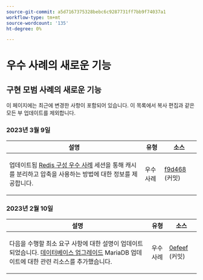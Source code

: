 ```yaml
---
source-git-commit: a5d7167375328bebc6c9287731ff7bb9f74037a1
workflow-type: tm+mt
source-wordcount: '135'
ht-degree: 0%

---
```

# 우수 사례의 새로운 기능

## 구현 모범 사례의 새로운 기능

이 페이지에는 최근에 변경한 사항이 포함되어 있습니다. 이 목록에서 복사 편집과 같은 모든 부 업데이트를 제외합니다.

### 2023년 3월 9일

<table style="table-layout:auto;">
  <thead>
    <tr>
      <th>설명</th>
      <th>유형</th>
      <th>소스</th>
    </tr>
  </thead>
  <tbody>
    <tr>
      <td><p>업데이트됨 <a href="https://experienceleague.adobe.com/docs/commerce-operations/implementation-playbook/best-practices/planning/redis-service-configuration.html">Redis 구성 우수 사례</a> 세션을 통해 캐시를 분리하고 압축을 사용하는 방법에 대한 정보를 제공합니다.</p>
</td>
      <td>우수 사례</td>
      <td><a href="https://github.com/AdobeDocs/commerce-operations.en/commit/f9d46893a25569b9cb00b45ab285758b3b74b410">f9d468</a> (커밋)</td>
    </tr>
  </tbody>
</table><!-- date_group -->

### 2023년 2월 10일

<table style="table-layout:auto;">
  <thead>
    <tr>
      <th>설명</th>
      <th>유형</th>
      <th>소스</th>
    </tr>
  </thead>
  <tbody>
    <tr>
      <td><p>다음을 수행할 최소 요구 사항에 대한 설명이 업데이트되었습니다. <a href="https://experienceleague.adobe.com/docs/commerce-operations/implementation-playbook/best-practices/maintenance/commerce-235-upgrade-prerequisites-mariadb.html">데이터베이스 업그레이드</a> MariaDB 업데이트에 대한 관련 리소스를 추가했습니다.</p>
</td>
      <td>우수 사례</td>
      <td><a href="https://github.com/AdobeDocs/commerce-operations.en/commit/0efeef6f3d5276f42e4a67fe55f6108a399f45fb">0efeef</a> (커밋)</td>
    </tr>
  </tbody>
</table><!-- date_group --><!-- month_group --><!-- year_group -->

